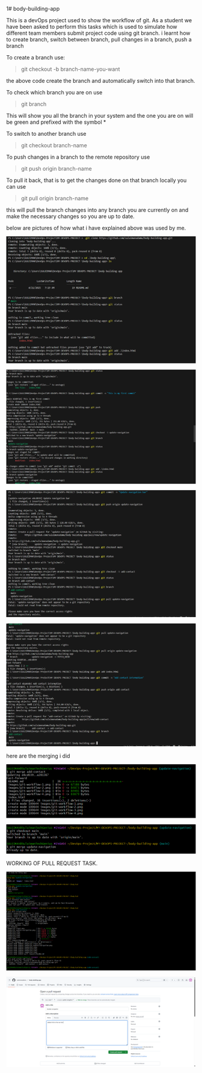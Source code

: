 1# body-building-app

This is a devOps project used to show the workflow of git.
As a student we have been asked to perform this tasks which is used to simulate how different team members 
submit project code using git branch. i learnt how to create branch, switch between branch, pull changes in a branch,
push a branch

To create a branch use: 
> git checkout -b branch-name-you-want

the above code create the branch and automatically switch into that branch.

To check which branch you are on use 
> git branch 

This will show you all the branch in your system and the one you are on will be green and prefixed with the symbol *

To switch to another branch use 
> git checkout branch-name

To push changes in a branch to the remote repository use 
> git push origin branch-name

To pull it back, that is to get the changes done on that branch locally you can use 

> git pull origin branch-name

this will pull the branch changes into any branch you are currently on and make the necessary changes so you are up to date.

below are pictures of how what i have explained above was used by me.

![workflow1](./images/git-workflow-1.png)

![workflow2](./images/git-workflow-2.png)

![workflow3](./images/git-workflow-3.png)

![workflow4](./images/git-workflow-4.png)

here are the merging i did

![merge update-navigation to add contact](./images/update-navigation-merge.png)

![merge update-navigation to main](./images/merge-nav-to-main.png)


WORKING OF PULL REQUEST TASK.


![important steps in the workflow](./images/steps-in-pr-workflow.png)

![Tom pull request creation](./images/tom-pr.png)
